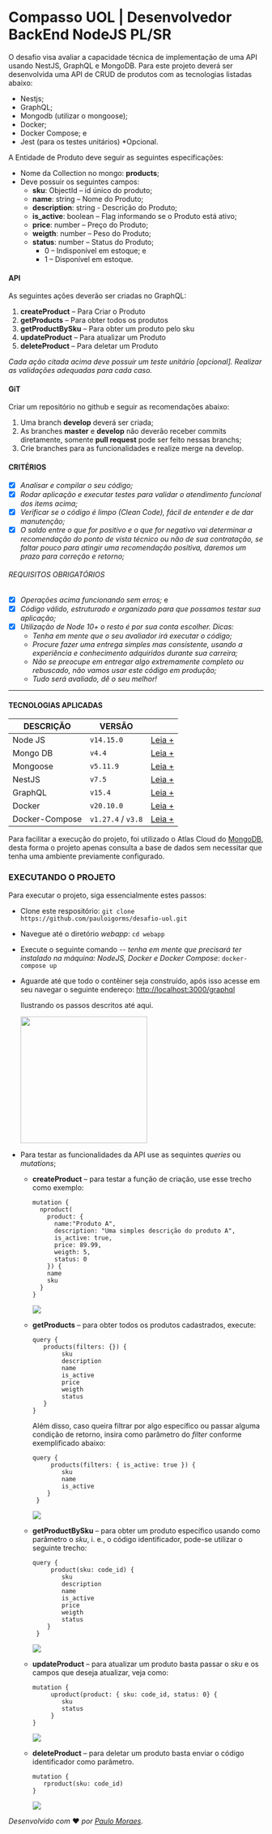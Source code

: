 
# Compasso UOL | Desenvolvedor BackEnd NodeJS PL/SR

O desafio visa avaliar a capacidade técnica de implementação de uma API usando NestJS,  GraphQL e MongoDB. Para este projeto deverá ser desenvolvida uma API de CRUD de produtos com as tecnologias listadas abaixo:
- Nestjs;
- GraphQL;
- Mongodb (utilizar o mongoose);
- Docker;
- Docker Compose; e
- Jest (para os testes unitários) *Opcional.

A Entidade de Produto deve seguir as seguintes especificações:

- Nome da Collection no mongo: **products**;
- Deve possuir os seguintes campos:
	- **sku**: ObjectId – id único do produto;
	- **name**: string – Nome do Produto;
	- **description**: string - Descrição do Produto;
	- **is_active**: boolean – Flag informando se o Produto está ativo;
	- **price**: number – Preço do Produto;
	- **weigth**: number – Peso do Produto;
	- **status**: number – Status do Produto;
		- 0 – Indisponível em estoque; e
		- 1 – Disponível em estoque.

#### API

As seguintes ações deverão ser criadas no GraphQL:

 1. **createProduct** – Para Criar o Produto  
 2. **getProducts** – Para obter todos os produtos  
 3. **getProductBySku** – Para obter um produto pelo sku
 4. **updateProduct** – Para atualizar um Produto
 5. **deleteProduct** – Para deletar um Produto

*Cada ação citada acima deve possuir um teste unitário [opcional]. Realizar as validações adequadas para cada caso.*

#### GiT

Criar um repositório no github e seguir as recomendações abaixo:

 1. Uma branch **develop** deverá ser criada;
 2.  As branches **master** e **develop** não deverão receber commits diretamente, somente **pull request** pode ser feito nessas branchs;
 3. Crie branches para as funcionalidades e realize merge na develop.

#### CRITÉRIOS

- [x] *Analisar e compilar o seu código;*
- [x] *Rodar aplicação e executar testes para validar o atendimento funcional dos items acima;*
- [x] *Verificar se o código é limpo (Clean Code), fácil de entender e de dar manutenção;*
- [x] *O saldo entre o que for positivo e o que for negativo vai determinar a recomendação do ponto de vista técnico ou não de sua contratação, se faltar pouco para atingir uma recomendação positiva, daremos um prazo para correção e retorno;*
###### REQUISITOS OBRIGATÓRIOS
- [x] *Operações acima funcionando sem erros;* e
- [x] *Código válido, estruturado e organizado para que possamos testar sua aplicação;*
- [x] *Utilização de Node 10+ o resto é por sua conta escolher. Dicas:*
	- *Tenha em mente que o seu avaliador irá executar o código;*
	-  *Procure fazer uma entrega simples mas consistente, usando a experiência e conhecimento adquiridos durante sua carreira;*
	- *Não se preocupe em entregar algo extremamente completo ou rebuscado, não vamos usar este código em produção;*
	- *Tudo será avaliado, dê o seu melhor!*

---

#### TECNOLOGIAS APLICADAS

| DESCRIÇÃO | VERSÃO ||
|-----------|--------|-|
|Node JS | `v14.15.0` |[Leia +](https://nodejs.org/en/)|
|Mongo DB | `v4.4` |[Leia +](https://www.mongodb.com/)|
|Mongoose | `v5.11.9` | [Leia +](https://mongoosejs.com/) |
|NestJS | `v7.5` | [Leia +](https://docs.nestjs.com/) |
|GraphQL | `v15.4` | [Leia +](https://graphql.org/learn/) |
|Docker | `v20.10.0` | [Leia +](https://docs.docker.com/) |
|Docker-Compose | `v1.27.4` / `v3.8` | [Leia +](https://docs.docker.com/compose/) |


Para facilitar a execução do projeto, foi utilizado o Atlas Cloud do [MongoDB](https://www.mongodb.com/cloud/atlas), desta forma o projeto apenas consulta a base de dados sem necessitar que tenha uma ambiente previamente configurado.

### EXECUTANDO O PROJETO

Para executar o projeto, siga essencialmente estes passos:

 - Clone este respositório:
    `git clone https://github.com/pauloigorms/desafio-uol.git`
    
  - Navegue até o diretório *webapp*:
	`cd webapp`
	
  - Execute o seguinte comando -- *tenha em mente que precisará ter instalado na máquina:  NodeJS, Docker e Docker Compose*:
	`docker-compose up`

  - Aguarde até que todo o contêiner seja construído, após isso acesse em seu navegar o seguinte endereço:
	  [http://localhost:3000/graphql](http://localhost:3000/graphql)

	Ilustrando os passos descritos até aqui.

	<img src="./imgs/start.png" height="250">

 - Para testar as funcionalidades da API use as sequintes *queries* ou *mutations*;
     - **createProduct**  – para testar a função de criação, use esse trecho como exemplo:
		 ```
		 mutation {
		   nproduct(
		     product: {
		       name:"Produto A",
		       description: "Uma simples descrição do produto A",
		       is_active: true,
		       price: 89.99,
		       weigth: 5,
		       status: 0
		     }) {
		     name
		     sku
		   }
		}
		 ```

		<img src="./imgs/create.png">

	 - **getProducts** – para obter todos os produtos cadastrados, execute:
		 ```
		 query {
			products(filters: {}) {
				 sku
				 description
				 name
				 is_active
				 price
				 weigth
				 status
			} 
		 }
		```
		Além disso, caso queira filtrar por algo específico ou passar alguma condição de retorno, insira como parâmetro do *filter* conforme exemplificado abaixo:
		```
		query {
			 products(filters: { is_active: true }) {
				sku
				name
				is_active
			} 
		 }
		```

		<img src="./imgs/getall.png">

	  - **getProductBySku** – para obter um produto específico usando como parâmetro o *sku*, i. e., o código identificador, pode-se utilizar o seguinte trecho:
	    ```
	    query {
			 product(sku: code_id) {
				sku
			    description
			    name
			    is_active
			    price
			    weigth
			    status
			} 
		 }
		```

		<img src="./imgs/getone.png">

   - **updateProduct** – para atualizar um produto basta passar o *sku* e os campos que deseja atualizar, veja como:
	 ```
	 mutation {
		  uproduct(product: { sku: code_id, status: 0} {
		     sku
		     status
		  }
	 }
	 ```

	 <img src="./imgs/update.png">

   - **deleteProduct** – para deletar um produto basta enviar o código identificador como parâmetro.
     ```
	 mutation {
		rproduct(sku: code_id)
	 }
     ```

	 <img src="./imgs/delete.png">


*Desenvolvido com* ❤️ *por [Paulo Moraes](http://pauloigorms.github.io/).* 